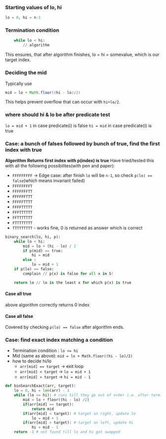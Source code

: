 
### Starting values of lo, hi 

```py
lo = 0, hi = n-1
```

### Termination condition

```py
    while lo < hi:
        // algorithm
```
This ensures, that after algorithm finishes, lo = hi = somevalue, which is our target index.

### Deciding the mid

Typically use 
```java
mid = lo + Math.floor((hi - lo)/2)
```
This helps prevent overflow that can occur with `hi+lo/2`.

### where should hi & lo be after predicate test

`lo = mid + 1` in case predicate(i) is false
`hi = mid` in case predicate(i) is true

### Case: a bunch of falses followed by bunch of true, find the first index with true

**Algorithm Returns first index with p(index) is true**
Have tried/tested this with all the following possibilites(with pen and paper):
* `FFFFFFFFF` -> Edge case: after finish `lo` will be `n-1`, so check `p(lo) == false`(which means invariant failed) 
* `FFFFFFFFT`
* `FFFFFFFTT`
* `FFFFFFTTT`
* `FFFFFTTTT`
* `FFFFTTTTT`
* `FFFTTTTTT`
* `FFTTTTTTT`
* `FTTTTTTTT`
* `TTTTTTTTT` - works fine, 0 is returned as answer which is correct

```py
binary_search(lo, hi, p):
    while lo < hi:
        mid = lo + (hi - lo) / 2
        if p(mid) == true:
            hi = mid
        else :
            lo = mid + 1
    if p(lo) == false:
        complain // p(x) is false for all x in S!

    return lo // lo is the least x for which p(x) is true
```

#### Case all true
above algorithm correctly returns 0 index

#### Case all false
Covered by checking `p(lo) == false` after algorithm ends.



### Case: find exact index matching a condition

* Termination condition : `lo <= hi`
* Mid (same as above): `mid = lo + Math.floor((hi - lo)/2)`
* how to decide hi/lo
  * `arr[mid] == target` -> exit loop
  * `arr[mid] < target` -> `lo = mid + 1`
  * `arr[mid] > target` -> `hi = mid - 1`

```py
def binSearchExact(arr, target):
    lo = 0, hi = len(arr) - 1 
    while (lo <= hi): # runs till they go out of order i.e. after termination lo > hi
        mid = lo + floor((hi - lo) /2)
        if(arr[mid] == target):
            return mid
        if(arr[mid] < target): # target on right, update lo
            lo = mid + 1
        if(arr[mid] > target): # target on left, update hi
            hi = mid - 1
    return -1 # not found till lo and hi got swapped
```